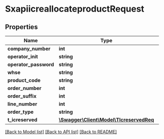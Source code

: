 # SxapiicreallocateproductRequest

## Properties
Name | Type | Description | Notes
------------ | ------------- | ------------- | -------------
**company_number** | **int** |  | [optional] 
**operator_init** | **string** |  | [optional] 
**operator_password** | **string** |  | [optional] 
**whse** | **string** |  | [optional] 
**product_code** | **string** |  | [optional] 
**order_number** | **int** |  | [optional] 
**order_suffix** | **int** |  | [optional] 
**line_number** | **int** |  | [optional] 
**order_type** | **string** |  | [optional] 
**t_icreserved** | [**\Swagger\Client\Model\TIcreservedReq**](TIcreservedReq.md) |  | [optional] 

[[Back to Model list]](../README.md#documentation-for-models) [[Back to API list]](../README.md#documentation-for-api-endpoints) [[Back to README]](../README.md)


